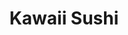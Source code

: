 ---
layout: place
title: "Kawaii Sushi"
permalink: /california/la-mesa/kawaii-sushi.html
stateAbbr: CA
stateName: California
cityName: La Mesa
seo:
  name: "Kawaii Sushi"
  type: Restaurant
  links: https://kawaiisushi.restaurant/?utm_source=google
description: "Kawaii Sushi serves delicious sushi in La Mesa, California. Try fresh Japanese dishes for a great dining experience. "
place_id: ChIJx-qOq8ZV2YARY7Rr7dDp3Bw
photos:
  - name: >-
      places/ChIJx-qOq8ZV2YARY7Rr7dDp3Bw/photos/AeeoHcLI4qYlMYYfLK4PHNCzWiBBBqRgKXjLfIAuSSdbqhLUinSR-_RZAfgd2qYrrFaxij6NHpcxPKgth1Kff0bGuloDM33nlhwwx0pEkJd7zzNi1-cAI5Ce56AT4-bCvR5CnzwZt1aTcEX7zu2FQqTu6tI9_3Z_i7dYjUYB6R5kU55PkPZy2nh7Ty0VM2sZ4E4v1yng1qLm_ytVFKY-aWPlTs-lXfhHTbcwmhW_-Hr1qvlLrMZykSy7wMp5DjrjXolux10sbb3ZUAJyrS2cLCBY9VPbKg9r5NyOjMJtSLtOL7K2cw
    widthPx: 1368
    heightPx: 768
    authorAttributions:
      - displayName: Kawaii Sushi
        uri: https://maps.google.com/maps/contrib/103294544239562424832
        photoUri: >-
          https://lh3.googleusercontent.com/a/ACg8ocI431Fm29LpfzLrxbUSNf9uvM2Yl0a1SnrnxVh1EeliruQxVw=s100-p-k-no-mo
    flagContentUri: >-
      https://www.google.com/local/imagery/report/?cb_client=maps_api_places.places_api&image_key=!1e10!2sAF1QipPO8E9_mwNBuK6nnxtpueVMM3A2rWHpapPosfE-&hl=en-US
    googleMapsUri: >-
      https://www.google.com/maps/place//data=!3m4!1e2!3m2!1sAF1QipPO8E9_mwNBuK6nnxtpueVMM3A2rWHpapPosfE-!2e10!4m2!3m1!1s0x80d955c6ab8eeac7:0x1cdce9d0ed6bb463
  - name: >-
      places/ChIJx-qOq8ZV2YARY7Rr7dDp3Bw/photos/AeeoHcI10UsmhhLoZcwBtf6x1e-BrhBSBYZIs6qz-T6RkvWV9AC0VjcmDSvThTTf-gCEQpqJLXXoO3UjgcpJM5T4npvoMEOwjE1jQim-yS_V8YaSpcZbiyyFetxbRMqcqxX19YUUCwhtyVhfvVm_xAmjQnsuhf4woVheaf5mnsY6nfpncHOmm1Pw4hh5xoTTqM-fyG5o7H9BwY_92ZA_d3xPWAY2XvGSP5LcxUXPSJbuH9i0jvX5HiF5I9ob890oPHHx5HALOLm-BKEX5TalNU5JcP5R2sqPCrEt5lA0F0tWA9M_pw
    widthPx: 380
    heightPx: 570
    authorAttributions:
      - displayName: Kawaii Sushi
        uri: https://maps.google.com/maps/contrib/103294544239562424832
        photoUri: >-
          https://lh3.googleusercontent.com/a/ACg8ocI431Fm29LpfzLrxbUSNf9uvM2Yl0a1SnrnxVh1EeliruQxVw=s100-p-k-no-mo
    flagContentUri: >-
      https://www.google.com/local/imagery/report/?cb_client=maps_api_places.places_api&image_key=!1e10!2sAF1QipPWSwOzpa2uWGh_e0sUU9JfOMaeXMTHkYeXO1_q&hl=en-US
    googleMapsUri: >-
      https://www.google.com/maps/place//data=!3m4!1e2!3m2!1sAF1QipPWSwOzpa2uWGh_e0sUU9JfOMaeXMTHkYeXO1_q!2e10!4m2!3m1!1s0x80d955c6ab8eeac7:0x1cdce9d0ed6bb463
  - name: >-
      places/ChIJx-qOq8ZV2YARY7Rr7dDp3Bw/photos/AeeoHcILKJkl4ATxvA4I0RhmNPfqqZcbJMKToYQgbRRpExn46PwUQ6Gew9y1K01QJ27guCbbxUJ7gWIzC0H-5WxrfHUD5LWj0ibyeMCpJDuB-LXf7kyxUIl4zVH0PXagZCXFg9yadzr7mjr-gIZIzwnYzjLDXu9HOhhCNo3IEdbZok8-O6CQzisdav9qjm_lyNSFkCqlqpdvwoaxLStYdShyEhODgpXrZIY9H6sQoXBtFH7dDprEbRCGtxjMYB3fDocpuvkPFKAaQY_UoV0fTYDE1w1vFlkChayvfhLFPBFfWZZXqgf_R3rtyrldfa72ug78rtGbz14buqWNLO3gJJUSne3GazBwFlEgILCaG9BhMx1oTevMcne6pDfbGiVXOGO913BaO3wyJRPt20UTvtjVvWLZRA95PG6NHqi0mCTV6qHgCF9wbGO0XDPG2dpwMDuw
    widthPx: 3024
    heightPx: 4032
    authorAttributions:
      - displayName: Angie A
        uri: https://maps.google.com/maps/contrib/107391313773667121490
        photoUri: >-
          https://lh3.googleusercontent.com/a-/ALV-UjXdcGE4JO__XLbvtQ1gpHaVIONi8GlDt6JfYYYG1URDCH41EvwEGA=s100-p-k-no-mo
    flagContentUri: >-
      https://www.google.com/local/imagery/report/?cb_client=maps_api_places.places_api&image_key=!1e10!2sCIABIhADydER2SP-MWf750oAAYQ2&hl=en-US
    googleMapsUri: >-
      https://www.google.com/maps/place//data=!3m4!1e2!3m2!1sCIABIhADydER2SP-MWf750oAAYQ2!2e10!4m2!3m1!1s0x80d955c6ab8eeac7:0x1cdce9d0ed6bb463
  - name: >-
      places/ChIJx-qOq8ZV2YARY7Rr7dDp3Bw/photos/AeeoHcJnjr0XF9dn_1RI0Hya6iE_Gx8YO_6OycpFiJjWTWCaHHyOn9EsHap-ztpaWrVEqu1qbhwwM43URN0x6hN3tBuVxFm3M-4YJVfoIq0To-Wq-984mkAhVNx8rMstEzvUkjNLhIprQGBiPow316rYvkWUQyCE2nSZApK8hmNqkF733wVRFcyixmcDJHHAOAa3cZZrsqyjTK6OE02A3VRe94ulDW64Kb5Djg0LRxh3lfNh8G-eKEY1kYEcsRB9zJ2lKB528mC4LDjHXsFozV7pSmCi9-oDLOYrV8NyQl0oa_sAng
    widthPx: 1920
    heightPx: 1440
    authorAttributions:
      - displayName: Kawaii Sushi
        uri: https://maps.google.com/maps/contrib/103294544239562424832
        photoUri: >-
          https://lh3.googleusercontent.com/a/ACg8ocI431Fm29LpfzLrxbUSNf9uvM2Yl0a1SnrnxVh1EeliruQxVw=s100-p-k-no-mo
    flagContentUri: >-
      https://www.google.com/local/imagery/report/?cb_client=maps_api_places.places_api&image_key=!1e10!2sAF1QipMpt7G73Z_C9jU0IHxZw6dem70HepMNEEOdSeiC&hl=en-US
    googleMapsUri: >-
      https://www.google.com/maps/place//data=!3m4!1e2!3m2!1sAF1QipMpt7G73Z_C9jU0IHxZw6dem70HepMNEEOdSeiC!2e10!4m2!3m1!1s0x80d955c6ab8eeac7:0x1cdce9d0ed6bb463
  - name: >-
      places/ChIJx-qOq8ZV2YARY7Rr7dDp3Bw/photos/AeeoHcLKR101PlhUkNrtPfabyrHbbo6l5qVzm0D6uPvXpvbt3G3JLZTibfzmJNvCrJbMxgF3CyZ2iWEC9oDI361yn9l8XPDBYrkGkdqapQm-umbcD2F76JLhd9M60mGQYvLjFTItXbmXog6LVG-rphnd9hCbT0YxzKo8emgEjyiqk8iTZvKt43EXyoB3D6EX8N3p_imVPmSI01P1UlaEXoVC8JpcH1evrBoqdoE4Uhd9K8bTyUgQZuZcPviKqh7SIOG8iqM1xuauxNiEZ1OZzqC_9xTu_joDe0jRF58HYe4JoNwfgg
    widthPx: 380
    heightPx: 569
    authorAttributions:
      - displayName: Kawaii Sushi
        uri: https://maps.google.com/maps/contrib/103294544239562424832
        photoUri: >-
          https://lh3.googleusercontent.com/a/ACg8ocI431Fm29LpfzLrxbUSNf9uvM2Yl0a1SnrnxVh1EeliruQxVw=s100-p-k-no-mo
    flagContentUri: >-
      https://www.google.com/local/imagery/report/?cb_client=maps_api_places.places_api&image_key=!1e10!2sAF1QipM0EgepOHgHIIqWWTSRGWQud0NbVi8dSXE_rncH&hl=en-US
    googleMapsUri: >-
      https://www.google.com/maps/place//data=!3m4!1e2!3m2!1sAF1QipM0EgepOHgHIIqWWTSRGWQud0NbVi8dSXE_rncH!2e10!4m2!3m1!1s0x80d955c6ab8eeac7:0x1cdce9d0ed6bb463
  - name: >-
      places/ChIJx-qOq8ZV2YARY7Rr7dDp3Bw/photos/AeeoHcJS9beDvbJAZeQMGsq1Er6QuSMuW0ODeZ-63PEdMMSggVkeAya2_LRm6BbKJcV9rofqbEjh6FjaMiRrdo-SFP4N5vWgKr41YBLbVbUVeQpFftT4YuXpxBpAHyDkWxsyB1IXP-m_HveMU9t9qWevCFAlXCxoZWQ-LPFB7RzBmLgZBUUwwdgAL1rzwEn1WdXGFhAm3O-LhgQsLhTu0MeDrqSyqWa1KO-pfax3BYSaLOVeIPJb99N3Vc8TuMuoyXwI9modLdc0MYDzNNmV3JU92ONMMpJL8GCpH5HpBoYbc-JKoHn0hlRFrEuTFkM4OwdLj83gHO7Q8mUe4FlfgxTdtgN-B7K2bhC35Ow1hTj4h6merRpYV45bBcSLlAp4Xs1F7Cobd5DAcMHpTz43kygh-Dxabs_3bPjT-XCiq3OfjUbzzrw
    widthPx: 3024
    heightPx: 4032
    authorAttributions:
      - displayName: Ashley Perez
        uri: https://maps.google.com/maps/contrib/102226711807007312905
        photoUri: >-
          https://lh3.googleusercontent.com/a-/ALV-UjV1gSug6EgXHR8XMtcLVegXG8qugLtmMbn-M951BgZfiLIMgBlU=s100-p-k-no-mo
    flagContentUri: >-
      https://www.google.com/local/imagery/report/?cb_client=maps_api_places.places_api&image_key=!1e10!2sCIHM0ogKEICAgICr1o_vigE&hl=en-US
    googleMapsUri: >-
      https://www.google.com/maps/place//data=!3m4!1e2!3m2!1sCIHM0ogKEICAgICr1o_vigE!2e10!4m2!3m1!1s0x80d955c6ab8eeac7:0x1cdce9d0ed6bb463
  - name: >-
      places/ChIJx-qOq8ZV2YARY7Rr7dDp3Bw/photos/AeeoHcKpgp_u9giCOfuxxeqodaYiRx74Vf8uJRomPVSU3m1OPWu0nzUgLfH1eXZXjXlGU00OJugneg31NNRTkpTZ0gw80PmP4idk6dJwUaur4PZ-DGaLKYrNZmui5PDwNqqpXLXpze1tZrDtBeE3SIIo5EnyrTgopJ2oGXeFhBcrwltrUnIwalIxHDGIipUqV75RvUExLYhW9Jbq97-tLIbWwyQTSdu1f85F0vYI_Ax0xLFFGS5A0iWNNCVh6orXSx3NPiKYfWzdZOV2ZoJ-ESf5KxI96pxtS-jI_QZ2llOJA2uGdA
    widthPx: 380
    heightPx: 569
    authorAttributions:
      - displayName: Kawaii Sushi
        uri: https://maps.google.com/maps/contrib/103294544239562424832
        photoUri: >-
          https://lh3.googleusercontent.com/a/ACg8ocI431Fm29LpfzLrxbUSNf9uvM2Yl0a1SnrnxVh1EeliruQxVw=s100-p-k-no-mo
    flagContentUri: >-
      https://www.google.com/local/imagery/report/?cb_client=maps_api_places.places_api&image_key=!1e10!2sAF1QipNqU7LO_5QvbEWQppYd0yEkSAb93EMDE7To1h0I&hl=en-US
    googleMapsUri: >-
      https://www.google.com/maps/place//data=!3m4!1e2!3m2!1sAF1QipNqU7LO_5QvbEWQppYd0yEkSAb93EMDE7To1h0I!2e10!4m2!3m1!1s0x80d955c6ab8eeac7:0x1cdce9d0ed6bb463
  - name: >-
      places/ChIJx-qOq8ZV2YARY7Rr7dDp3Bw/photos/AeeoHcLZFFypQ_EsKzH474VSF_kH0nXbPdyAe6r8f0waXdRz7V_j-yjSV-hSXux5cqyADtQSXGEyqwoNz-U6eOEKMb3nXGtxE0bjNV6k8oopwqSjGxbTZSeU-SQgwSg0A3Yco-z4XtY-XriY6S70OTTTDK3aScDcqIQNPT6J2mtL-BtOT7SfKuQZrJYekz2YZsmmxoN-gQPHTf-MX07KWt0aO-ON2hssPieEGBS1tmpY8aFCiV5VKjeULve4LFCXxGYrztpo54Damag_3ESWw6CHfWXyz6xPEbQFslHXVD_qj-VTOLzFI2JvnbX90FODIHoXKcy5FGSSo0Kb675RP0Qhfkheri5drHJGomJ69BrFEZdq_MD_Lo3VGp3icMVg92UWRvFm8ViHnb-JRfhu06YHIqNtnpR_MoBHUHrFhlO30CMZkQ
    widthPx: 4032
    heightPx: 3024
    authorAttributions:
      - displayName: Ashley Perez
        uri: https://maps.google.com/maps/contrib/102226711807007312905
        photoUri: >-
          https://lh3.googleusercontent.com/a-/ALV-UjV1gSug6EgXHR8XMtcLVegXG8qugLtmMbn-M951BgZfiLIMgBlU=s100-p-k-no-mo
    flagContentUri: >-
      https://www.google.com/local/imagery/report/?cb_client=maps_api_places.places_api&image_key=!1e10!2sCIHM0ogKEICAgICr1o_vKg&hl=en-US
    googleMapsUri: >-
      https://www.google.com/maps/place//data=!3m4!1e2!3m2!1sCIHM0ogKEICAgICr1o_vKg!2e10!4m2!3m1!1s0x80d955c6ab8eeac7:0x1cdce9d0ed6bb463
  - name: >-
      places/ChIJx-qOq8ZV2YARY7Rr7dDp3Bw/photos/AeeoHcKnggorjNpYSPR2qmuDSmwv-GiteqX8Uvo5gfnBuLTZO1ZPyfZpZK58wE-6b5GgU3fWHri2RsyrkmHnfNONzMIzvg1vkvlS_w1NP8WXxb_GANUcoNVdOCfEQSWEs578A_rX81wz3zgVbGH9Gd5u0CCsfOD4o-Fm_vr5D9yuXlcvbUxzHYV2AYLQl_Rc3gxHpMLhpY0CpQAinSk4k5cRkuTKtyE6obgHOxvJoz2pbAPdKIQqosCDCzpB4dRI5JUtdNE6IS7cm2BnhdOTDhTQ0RATjC4pcac2VmtkTBZY2Xnzyw
    widthPx: 3024
    heightPx: 4032
    authorAttributions:
      - displayName: Kawaii Sushi
        uri: https://maps.google.com/maps/contrib/103294544239562424832
        photoUri: >-
          https://lh3.googleusercontent.com/a/ACg8ocI431Fm29LpfzLrxbUSNf9uvM2Yl0a1SnrnxVh1EeliruQxVw=s100-p-k-no-mo
    flagContentUri: >-
      https://www.google.com/local/imagery/report/?cb_client=maps_api_places.places_api&image_key=!1e10!2sAF1QipOCwErWPQ45fpFFcIWVhgez3D4JT_y2hDhG6biC&hl=en-US
    googleMapsUri: >-
      https://www.google.com/maps/place//data=!3m4!1e2!3m2!1sAF1QipOCwErWPQ45fpFFcIWVhgez3D4JT_y2hDhG6biC!2e10!4m2!3m1!1s0x80d955c6ab8eeac7:0x1cdce9d0ed6bb463
  - name: >-
      places/ChIJx-qOq8ZV2YARY7Rr7dDp3Bw/photos/AeeoHcIyEpTi3U0WUQVDI21qNU9lrIf19m6XyRekn90BL5TlmQ40OFq_WZy3tuv-vov3mTr2_ZHopPNTjX-moL7gDE8XV5cN4VVXvBDGN8xob8ie6h8JH2MwpiQmnr3YQzq5z00z1Nl5e5J61udNGd8CWEcEXw6gnGvMkYw7O-SPIDMz6QXVexMaNs1FAw-ugcVAzEbARc5ErBCw4LptVtFBmloffRHoDHU45HRqchqEuz-cC9H2M268j42viA_FEFOhBIIeMHHZp2HGjRQonoEU-cPKOjwnVkhdGPHCUxBYLR5tYmE-LDbmQonakOtO0Tns5AwSpV9NwCqlyzjuCAe26TUJ9yO0Dk3iBGkExMmD7aP3e81lInv2HPbz5VEdrpgx7qCC-9ff_2YCB3Rzc2BZfqfr4V8TF3mY6ZS1AQioXMHt3TWR
    widthPx: 4000
    heightPx: 3000
    authorAttributions:
      - displayName: Rebecca Coates-Lapidario
        uri: https://maps.google.com/maps/contrib/112816089304701186862
        photoUri: >-
          https://lh3.googleusercontent.com/a-/ALV-UjXjxQ_-mYIsgHgi7aw7MthDcilvO4LtrrAL1eQwYUw4BP6SwGaR5Q=s100-p-k-no-mo
    flagContentUri: >-
      https://www.google.com/local/imagery/report/?cb_client=maps_api_places.places_api&image_key=!1e10!2sCIHM0ogKEICAgIDjtI6V_AE&hl=en-US
    googleMapsUri: >-
      https://www.google.com/maps/place//data=!3m4!1e2!3m2!1sCIHM0ogKEICAgIDjtI6V_AE!2e10!4m2!3m1!1s0x80d955c6ab8eeac7:0x1cdce9d0ed6bb463
address: '5575 Baltimore Dr #110, La Mesa, CA 91942, USA'
street: '5575 Baltimore Dr #110'
city: La Mesa
state: CA
zip: '91942'
country: USA
neighborhood: null
latitude: '32.780193'
longitude: '-117.032009'
accessibility_options:
  wheelchairAccessibleParking: true
  wheelchairAccessibleEntrance: true
  wheelchairAccessibleRestroom: true
  wheelchairAccessibleSeating: true
business_status: OPERATIONAL
name: Kawaii Sushi
google_maps_links:
  directionsUri: >-
    https://www.google.com/maps/dir//''/data=!4m7!4m6!1m1!4e2!1m2!1m1!1s0x80d955c6ab8eeac7:0x1cdce9d0ed6bb463!3e0
  placeUri: https://maps.google.com/?cid=2079794211484054627
  writeAReviewUri: >-
    https://www.google.com/maps/place//data=!4m3!3m2!1s0x80d955c6ab8eeac7:0x1cdce9d0ed6bb463!12e1
  reviewsUri: >-
    https://www.google.com/maps/place//data=!4m4!3m3!1s0x80d955c6ab8eeac7:0x1cdce9d0ed6bb463!9m1!1b1
  photosUri: >-
    https://www.google.com/maps/place//data=!4m3!3m2!1s0x80d955c6ab8eeac7:0x1cdce9d0ed6bb463!10e5
primary_type: Sushi Restaurant
opening_hours:
  regular: null
  current: null
secondary_opening_hours:
  regular:
    weekdayDescriptions: null
    type: null
  current:
    weekdayDescriptions: null
    type: null
phone: (619) 584-8888
price_level: null
price_range: $20 &ndash; $30
rating: '4.5'
rating_count: 190
website: https://kawaiisushi.restaurant/?utm_source=google
reviews: null
parking_options: null
payment_options: null
allow_dogs: null
curbside_pickup: null
delivery: null
dine_in: null
good_for_children: null
good_for_groups: null
good_for_sports: null
live_music: null
menu_for_children: null
outdoor_seating: null
reservable: null
restroom: null
serves_beer: null
serves_breakfast: null
serves_brunch: null
serves_cocktails: null
serves_coffee: null
serves_dinner: null
serves_dessert: null
serves_lunch: null
serves_vegetarian_food: null
serves_wine: null
takeout: null
summary: null

---
